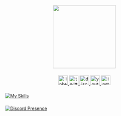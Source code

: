 <div align="center">
  <img height="200" src="https://camo.githubusercontent.com/5ed3fe1c9a08f33301a99ee45da3fe35096bf8c5db5fcc30f89c0b49575dca6c/68747470733a2f2f69312e736e6463646e2e636f6d2f76697375616c732d3030303235313531363831362d5559664b746e2d7432343830783532302e6a7067"  />
</div>

###

<div align="center">
  <a href="https://hr.linkedin.com/in/mihalj" target="_blank">
    <img src="https://img.shields.io/static/v1?message=LinkedIn&logo=linkedin&label=&color=0077B5&logoColor=white&labelColor=&style=flat" height="30" alt="linkedin logo"  />
  </a>
  <a href="https://x.com/mihalj" target="_blank">
    <img src="https://img.shields.io/static/v1?message=Twitch&logo=twitch&label=&color=9146FF&logoColor=white&labelColor=&style=flat" height="30" alt="twitter logo"  />
  </a>
  <a href="https://discord.com/mihalj" target="_blank">
    <img src="https://img.shields.io/static/v1?message=Discord&logo=discord&label=&color=7289DA&logoColor=white&labelColor=&style=flat" height="30" alt="discord logo"  />
  </a>
  <a href="https://youtube.com/@mihalj" target="_blank">
    <img src="https://img.shields.io/static/v1?message=Youtube&logo=youtube&label=&color=FF0000&logoColor=white&labelColor=&style=flat" height="30" alt="youtube logo"  />
  </a>
  <a href="https://instagr.am/mihalj" target="_blank">
    <img src="https://img.shields.io/static/v1?message=Instagram&logo=instagram&label=&color=E4405F&logoColor=white&labelColor=&style=flat" height="30" alt="instagram logo"  />
  </a>
</div>

###

[![My Skills](https://skillicons.dev/icons?i=js,html,css,wasm)](https://skillicons.dev)
###

[![Discord Presence](https://lanyard.cnrad.dev/api/696471986137858069)](https://discord.com/users/696471986137858069)
